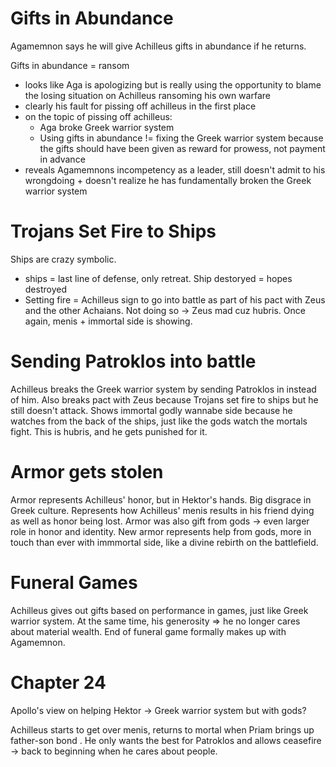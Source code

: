 # Gifts in Abundance

Agamemnon says he will give Achilleus gifts in abundance if he returns.

Gifts in abundance = ransom
- looks like Aga is apologizing but is really using the opportunity to blame the losing situation on Achilleus ransoming his own warfare
- clearly his fault for pissing off achilleus in the first place
- on the topic of pissing off achilleus:
	- Aga broke Greek warrior system
	- Using gifts in abundance != fixing the Greek warrior system because the gifts should have been given as reward for prowess, not payment in advance
- reveals Agamemnons incompetency as a leader, still doesn't admit to his wrongdoing + doesn't realize he has fundamentally broken the Greek warrior system

# Trojans Set Fire to Ships

Ships are crazy symbolic. 
- ships = last line of defense, only retreat. Ship destoryed = hopes destroyed
- Setting fire = Achilleus sign to go into battle as part of his pact with Zeus and the other Achaians. Not doing so -> Zeus mad cuz hubris. Once again, menis + immortal side is showing.

# Sending Patroklos into battle

Achilleus breaks the Greek warrior system by sending Patroklos in instead of him. Also breaks pact with Zeus because Trojans set fire to ships but he still doesn't attack. Shows immortal godly wannabe side because he watches from the back of the ships, just like the gods watch the mortals fight. This is hubris, and he gets punished for it.

# Armor gets stolen

Armor represents Achilleus' honor, but in Hektor's hands. Big disgrace in Greek culture. Represents how Achilleus' menis results in his friend dying as well as honor being lost. Armor was also gift from gods -> even larger role in honor and identity. New armor represents help from gods, more in touch than ever with immmortal side, like a divine rebirth on the battlefield.

# Funeral Games

Achilleus gives out gifts based on performance in games, just like Greek warrior system. At the same time, his generosity => he no longer cares about material wealth. End of funeral game formally makes up with Agamemnon.

# Chapter 24 

Apollo's view on helping Hektor -> Greek warrior system but with gods? 

Achilleus starts to get over menis, returns to mortal when Priam brings up father-son bond . He only wants the best for Patroklos and allows ceasefire -> back to beginning when he cares about people.
